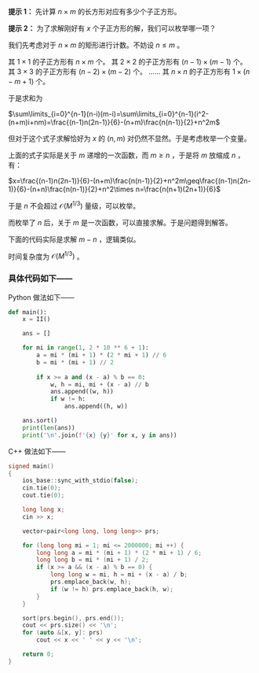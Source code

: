 **提示 1：** 先计算 $n\times m$ 的长方形对应有多少个子正方形。

**提示 2：** 为了求解刚好有 $x$ 个子正方形的解，我们可以枚举哪一项？

我们先考虑对于 $n\times m$ 的矩形进行计数。不妨设 $n\leq m$ 。

其 $1\times 1$ 的子正方形有 $n\times m$ 个。
其 $2\times 2$ 的子正方形有 $(n-1)\times (m-1)$ 个。
其 $3\times 3$ 的子正方形有 $(n-2)\times (m-2)$ 个。
……
其 $n\times n$ 的子正方形有 $1\times (n-m+1)$ 个。

于是求和为

$\sum\limits_{i=0}^{n-1}(n-i)(m-i)=\sum\limits_{i=0}^{n-1}(i^2-(n+m)i+nm)=\frac{(n-1)n(2n-1)}{6}-(n+m)\frac{n(n-1)}{2}+n^2m$

但对于这个式子求解恰好为 $x$ 的 $(n,m)$ 对仍然不显然。于是考虑枚举一个变量。

上面的式子实际是关于 $m$ 递增的一次函数，而 $m\geq n$ ，于是将 $m$ 放缩成 $n$ ，有：

$x=\frac{(n-1)n(2n-1)}{6}-(n+m)\frac{n(n-1)}{2}+n^2m\geq\frac{(n-1)n(2n-1)}{6}-(n+n)\frac{n(n-1)}{2}+n^2\times n=\frac{n(n+1)(2n+1)}{6}$

于是 $n$ 不会超过 $\mathcal{O}(M^{1/3})$ 量级，可以枚举。

而枚举了 $n$ 后，关于 $m$ 是一次函数，可以直接求解。于是问题得到解答。

下面的代码实际是求解 $m-n$ ，逻辑类似。

时间复杂度为 $\mathcal{O}(M^{1/3})$ 。

### 具体代码如下——

Python 做法如下——

```Python []
def main():
    x = II()

    ans = []

    for mi in range(1, 2 * 10 ** 6 + 1):
        a = mi * (mi + 1) * (2 * mi + 1) // 6
        b = mi * (mi + 1) // 2
        
        if x >= a and (x - a) % b == 0:
            w, h = mi, mi + (x - a) // b
            ans.append((w, h))
            if w != h:
                ans.append((h, w))

    ans.sort()
    print(len(ans))
    print('\n'.join(f'{x} {y}' for x, y in ans))
```

C++ 做法如下——

```cpp []
signed main()
{
    ios_base::sync_with_stdio(false);
    cin.tie(0);
    cout.tie(0);

    long long x;
    cin >> x;

    vector<pair<long long, long long>> prs;

    for (long long mi = 1; mi <= 2000000; mi ++) {
        long long a = mi * (mi + 1) * (2 * mi + 1) / 6;
        long long b = mi * (mi + 1) / 2;
        if (x >= a && (x - a) % b == 0) {
            long long w = mi, h = mi + (x - a) / b;
            prs.emplace_back(w, h);
            if (w != h) prs.emplace_back(h, w);
        }
    }

    sort(prs.begin(), prs.end());
    cout << prs.size() << '\n';
    for (auto &[x, y]: prs)
        cout << x << ' ' << y << '\n';

    return 0;
}
```